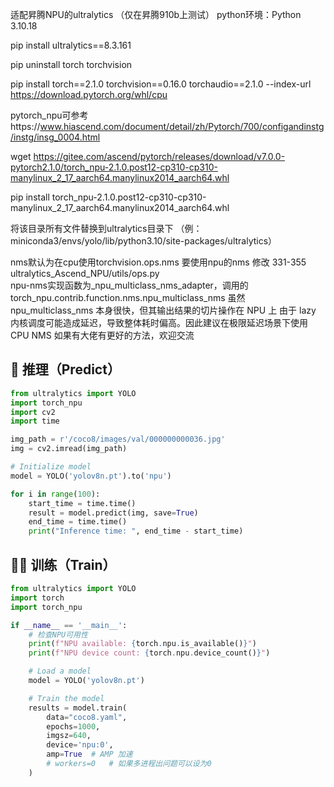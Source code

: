 适配昇腾NPU的ultralytics
（仅在昇腾910b上测试）
python环境：Python 3.10.18

pip install ultralytics==8.3.161

pip uninstall torch torchvision

pip install torch==2.1.0 torchvision==0.16.0 torchaudio==2.1.0 --index-url https://download.pytorch.org/whl/cpu
 
pytorch_npu可参考https://www.hiascend.com/document/detail/zh/Pytorch/700/configandinstg/instg/insg_0004.html

wget https://gitee.com/ascend/pytorch/releases/download/v7.0.0-pytorch2.1.0/torch_npu-2.1.0.post12-cp310-cp310-manylinux_2_17_aarch64.manylinux2014_aarch64.whl

pip install torch_npu-2.1.0.post12-cp310-cp310-manylinux_2_17_aarch64.manylinux2014_aarch64.whl

将该目录所有文件替换到ultralytics目录下 （例：miniconda3/envs/yolo/lib/python3.10/site-packages/ultralytics）

nms默认为在cpu使用torchvision.ops.nms
要使用npu的nms 修改 331-355  ultralytics_Ascend_NPU/utils/ops.py  
npu-nms实现函数为_npu_multiclass_nms_adapter，调用的torch_npu.contrib.function.nms.npu_multiclass_nms
虽然 npu_multiclass_nms 本身很快，但其输出结果的切片操作在 NPU 上 由于 lazy 内核调度可能造成延迟，导致整体耗时偏高。因此建议在极限延迟场景下使用 CPU NMS
如果有大佬有更好的方法，欢迎交流
## 🚀 推理（Predict）

```python
from ultralytics import YOLO
import torch_npu
import cv2
import time

img_path = r'/coco8/images/val/000000000036.jpg'
img = cv2.imread(img_path)

# Initialize model
model = YOLO('yolov8n.pt').to('npu')

for i in range(100):
    start_time = time.time()
    result = model.predict(img, save=True)
    end_time = time.time()
    print("Inference time: ", end_time - start_time)
```



## 🏋️‍♂️ 训练（Train）
```python
from ultralytics import YOLO
import torch
import torch_npu

if __name__ == '__main__':
    # 检查NPU可用性
    print(f"NPU available: {torch.npu.is_available()}")
    print(f"NPU device count: {torch.npu.device_count()}")

    # Load a model
    model = YOLO('yolov8n.pt')

    # Train the model
    results = model.train(
        data="coco8.yaml", 
        epochs=1000, 
        imgsz=640,
        device='npu:0',
        amp=True  # AMP 加速
        # workers=0   # 如果多进程出问题可以设为0
    )
```